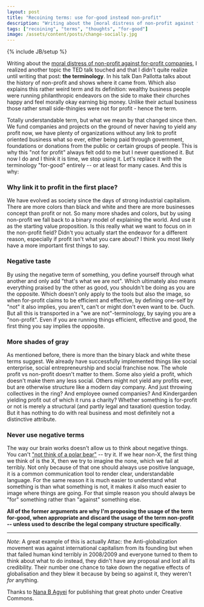```yaml
---
layout: post
title: "Recoining terms: use for-good instead non-profit"
description: "Writing about the [moral distress of non-profit against for-profit companies](/2013/11/06/fighting-unfair-to-even-out), I realized another topic the TED talk touched and that I didn't quite realize until writing that post: **the terminology**. In his talk Dan Pallotta talks about the history of non-profit and shows where it came from. Which also explains this rather weird term and its definition: wealthy business people were running philanthropic endeavors on the side to make their churches happy and feel morally okay earning big money. Unlike their actual business those rather small side-thingies were not for profit - hence the term. "
tags: ["recoining", "terms", "thoughts", "for-good"]
image: /assets/content/posts/change-socially.jpg
---
```

{% include JB/setup %}

Writing about the [moral distress of non-profit against for-profit companies](/2013/11/06/fighting-unfair-to-even-out), I realized another topic the TED talk touched and that I didn't quite realize until writing that post: **the terminology**. In his talk Dan Pallotta talks about the history of non-profit and shows where it came from. Which also explains this rather weird term and its definition: wealthy business people were running philanthropic endeavors on the side to make their churches happy and feel morally okay earning big money. Unlike their actual business those rather small side-thingies were not for profit - hence the term. 


Totally understandable term, but what we mean by that changed since then. We fund companies and projects on the ground of never having to yield any profit now, we have plenty of organizations without any link to profit oriented business what so ever, either being paid through government, foundations or donations from the public or certain groups of people. This is why this "not for profit" always felt odd to me but I never questioned it. But now I do and I think it is time, we stop using it. Let's replace it with the terminology "for-good" entirely -- or at least for many cases. And this is why:


### Why link it to profit in the first place?

We have evolved as society since the days of strong industrial capitalism. There are more colors than black and white and there are more businesses concept than profit or not. So many more shades and colors, but by using non-profit we fall back to a binary model of explaining the world. And use it as the starting value proposition. Is this really what we want to focus on in the non-profit field? Didn't you actually start the endeavor for a different reason, especially if profit isn't what you care about? I think you most likely have a more important first things to say.


### Negative taste

By using the negative term of something, you define yourself through what another and only add "that's what we are not". Which ultimately also means everything praised by the other as good, you shouldn't be doing as you are the opposite. Which doesn't only apply to the tools but also the image, so when for-profit claims to be efficient and effective, by defining one-self by "not" it also implies, you aren't, can't or might don't even want to be. Ouch. But all this is transported in a "we are not"-terminology, by saying you are a "non-profit". Even if you are running things efficient, effective and good, the first thing you say implies the opposite. 

### More shades of gray

As mentioned before, there is more than the binary black and white these terms suggest. We already have successfully implemented things like social enterprise, social entrepreneurship and social franchise now. The whole profit vs non-profit doesn't matter to them. Some also yield a profit, which doesn't make them any less social. Others might not yield any profits ever, but are otherwise structure like a modern day company. And just throwing collectives in the ring? And employee owned companies? And Kindergarden yielding profit out of which it runs a charity? Whether something is for-profit or not is merely a structural (and partly legal and taxation) question today. But it has nothing to do with real business and most definitely not a distinctive attribute.


### Never use negative terms

The way our brain works doesn't allow us to think about negative things. You can't ["not think of a polar bear"](http://www.thenational.ae/news/uae-news/science/try-not-to-think-about-freud-or-polar-bears) -- try it. If we hear non-X, the first thing we think of is the X, then we try to imagine the none, which we fail at terribly. Not only because of that one should always use positive language, it is a common communication tool to render clear, understandable language. For the same reason it is much easier to understand what something is than what something is not, it makes it also much easier to image where things are going. For that simple reason you should always be "for" something rather than "against" something else.

**All of the former arguments are why I'm proposing the usage of the term for-good, when appropriate and discard the usage of the term non-profit -- unless used to describe the legal company structure specifically**.

---

*Note*: A great example of this is actually Attac: the Anti-globalization movement was against international capitalism from its founding but when that failed human kind terribly in 2008/2009 and everyone turned to them to think about what to do instead, they didn't have any proposal and lost all its credibility. Their number one chance to take down the negative effects of globalisation and they blew it because by being so against it, they weren't _for_ anything. 

Thanks to [Nana B Agyei](http://www.flickr.com/photos/nanagyei/6636632951/) for publishing that great photo under Creative Commons.



